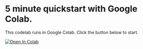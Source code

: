 # 5 minute quickstart with Google Colab.

This codelab runs in Google Colab. Click the button below to start.

[![Open In Colab](https://colab.research.google.com/assets/colab-badge.svg)](https://colab.research.google.com/githubWindmillAI/codelabs/blob/main/codelabs/quickstart/notebook.ipynb)
